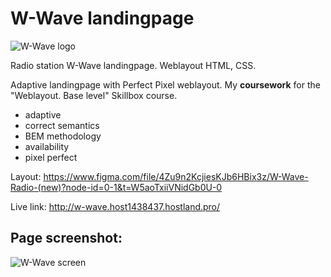 # W-Wave landingpage

![W-Wave logo](./design/logo.svg)

Radio station W-Wave landingpage. Weblayout HTML, CSS.

Adaptive landingpage with Perfect Pixel weblayout.
My **coursework** for the "Weblayout. Base level" Skillbox course.

- adaptive
- correct semantics
- BEM methodology
- availability
- pixel perfect

Layout: https://www.figma.com/file/4Zu9n2KcjiesKJb6HBix3z/W-Wave-Radio-(new)?node-id=0-1&t=W5aoTxiiVNidGb0U-0

Live link: http://w-wave.host1438437.hostland.pro/

## Page screenshot:

![W-Wave screen](./design/Screenshot-w-radio.jpg)
